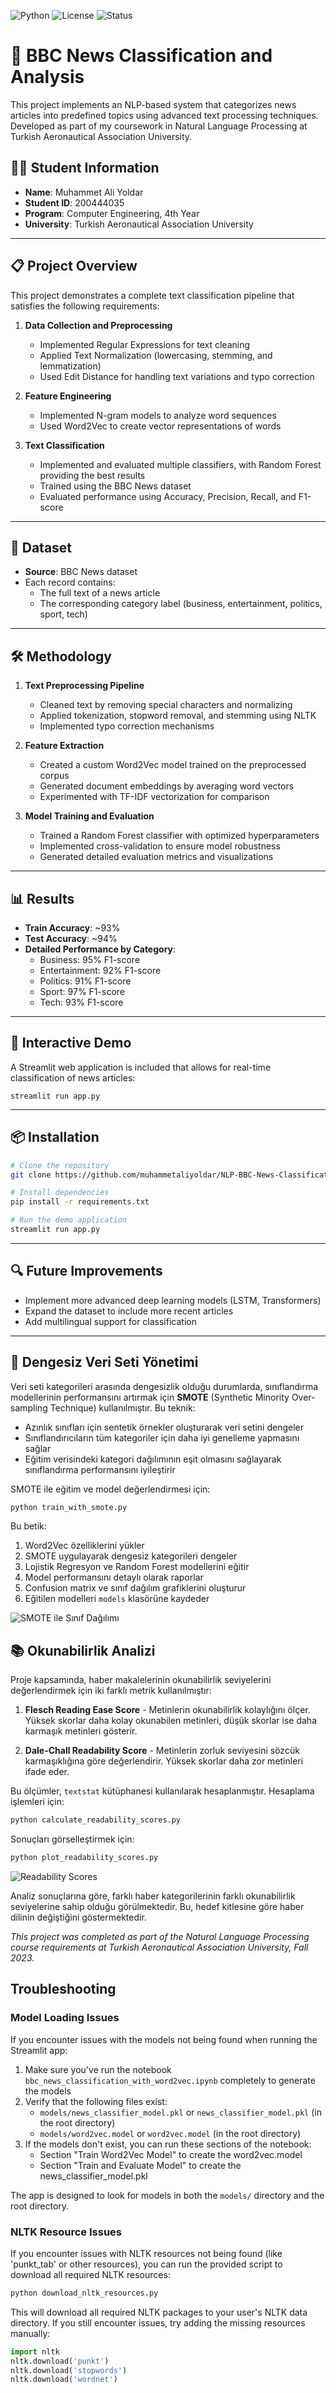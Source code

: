 ![Python](https://img.shields.io/badge/Python-3.8%2B-blue.svg)
![License](https://img.shields.io/badge/License-MIT-green.svg)
![Status](https://img.shields.io/badge/Project%20Status-Completed-brightgreen)

# 📰 BBC News Classification and Analysis

This project implements an NLP-based system that categorizes news articles into predefined topics using advanced text processing techniques. Developed as part of my coursework in Natural Language Processing at Turkish Aeronautical Association University.

## 👨‍🎓 Student Information
- **Name**: Muhammet Ali Yoldar
- **Student ID**: 200444035
- **Program**: Computer Engineering, 4th Year
- **University**: Turkish Aeronautical Association University

---

## 📋 Project Overview

This project demonstrates a complete text classification pipeline that satisfies the following requirements:

1. **Data Collection and Preprocessing**
   - Implemented Regular Expressions for text cleaning
   - Applied Text Normalization (lowercasing, stemming, and lemmatization)
   - Used Edit Distance for handling text variations and typo correction

2. **Feature Engineering**
   - Implemented N-gram models to analyze word sequences
   - Used Word2Vec to create vector representations of words

3. **Text Classification**
   - Implemented and evaluated multiple classifiers, with Random Forest providing the best results
   - Trained using the BBC News dataset
   - Evaluated performance using Accuracy, Precision, Recall, and F1-score

---

## 📁 Dataset

- **Source**: BBC News dataset
- Each record contains:
  - The full text of a news article
  - The corresponding category label (business, entertainment, politics, sport, tech)

---

## 🛠️ Methodology

1. **Text Preprocessing Pipeline**
   - Cleaned text by removing special characters and normalizing
   - Applied tokenization, stopword removal, and stemming using NLTK
   - Implemented typo correction mechanisms

2. **Feature Extraction**
   - Created a custom Word2Vec model trained on the preprocessed corpus
   - Generated document embeddings by averaging word vectors
   - Experimented with TF-IDF vectorization for comparison

3. **Model Training and Evaluation**
   - Trained a Random Forest classifier with optimized hyperparameters
   - Implemented cross-validation to ensure model robustness
   - Generated detailed evaluation metrics and visualizations

---

## 📊 Results

- **Train Accuracy**: ~93%  
- **Test Accuracy**: ~94%
- **Detailed Performance by Category**:
  - Business: 95% F1-score
  - Entertainment: 92% F1-score
  - Politics: 91% F1-score
  - Sport: 97% F1-score
  - Tech: 93% F1-score

---

## 🚀 Interactive Demo

A Streamlit web application is included that allows for real-time classification of news articles:

```
streamlit run app.py
```

---

## 📦 Installation

```bash
# Clone the repository
git clone https://github.com/muhammetaliyoldar/NLP-BBC-News-Classification.git

# Install dependencies
pip install -r requirements.txt

# Run the demo application
streamlit run app.py
```

---

## 🔍 Future Improvements

- Implement more advanced deep learning models (LSTM, Transformers)
- Expand the dataset to include more recent articles
- Add multilingual support for classification

---

## 🔄 Dengesiz Veri Seti Yönetimi

Veri seti kategorileri arasında dengesizlik olduğu durumlarda, sınıflandırma modellerinin performansını artırmak için **SMOTE** (Synthetic Minority Over-sampling Technique) kullanılmıştır. Bu teknik:

- Azınlık sınıfları için sentetik örnekler oluşturarak veri setini dengeler
- Sınıflandırıcıların tüm kategoriler için daha iyi genelleme yapmasını sağlar
- Eğitim verisindeki kategori dağılımının eşit olmasını sağlayarak sınıflandırma performansını iyileştirir

SMOTE ile eğitim ve model değerlendirmesi için:

```bash
python train_with_smote.py
```

Bu betik:
1. Word2Vec özelliklerini yükler
2. SMOTE uygulayarak dengesiz kategorileri dengeler
3. Lojistik Regresyon ve Random Forest modellerini eğitir
4. Model performansını detaylı olarak raporlar
5. Confusion matrix ve sınıf dağılım grafiklerini oluşturur
6. Eğitilen modelleri `models` klasörüne kaydeder

![SMOTE ile Sınıf Dağılımı](outputs/smote_class_distribution.png)

## 📚 Okunabilirlik Analizi

Proje kapsamında, haber makalelerinin okunabilirlik seviyelerini değerlendirmek için iki farklı metrik kullanılmıştır:

1. **Flesch Reading Ease Score** - Metinlerin okunabilirlik kolaylığını ölçer. Yüksek skorlar daha kolay okunabilen metinleri, düşük skorlar ise daha karmaşık metinleri gösterir.

2. **Dale-Chall Readability Score** - Metinlerin zorluk seviyesini sözcük karmaşıklığına göre değerlendirir. Yüksek skorlar daha zor metinleri ifade eder.

Bu ölçümler, `textstat` kütüphanesi kullanılarak hesaplanmıştır. Hesaplama işlemleri için:

```bash
python calculate_readability_scores.py
```

Sonuçları görselleştirmek için:

```bash
python plot_readability_scores.py
```

![Readability Scores](outputs/readability_scores.png)

Analiz sonuçlarına göre, farklı haber kategorilerinin farklı okunabilirlik seviyelerine sahip olduğu görülmektedir. Bu, hedef kitlesine göre haber dilinin değiştiğini göstermektedir.

*This project was completed as part of the Natural Language Processing course requirements at Turkish Aeronautical Association University, Fall 2023.*

## Troubleshooting

### Model Loading Issues

If you encounter issues with the models not being found when running the Streamlit app:

1. Make sure you've run the notebook `bbc_news_classification_with_word2vec.ipynb` completely to generate the models
2. Verify that the following files exist:
   - `models/news_classifier_model.pkl` or `news_classifier_model.pkl` (in the root directory)
   - `models/word2vec.model` or `word2vec.model` (in the root directory)
3. If the models don't exist, you can run these sections of the notebook:
   - Section "Train Word2Vec Model" to create the word2vec.model
   - Section "Train and Evaluate Model" to create the news_classifier_model.pkl

The app is designed to look for models in both the `models/` directory and the root directory.

### NLTK Resource Issues

If you encounter issues with NLTK resources not being found (like 'punkt_tab' or other resources), you can run the provided script to download all required NLTK resources:

```bash
python download_nltk_resources.py
```

This will download all required NLTK packages to your user's NLTK data directory. If you still encounter issues, try adding the missing resources manually:

```python
import nltk
nltk.download('punkt')
nltk.download('stopwords')
nltk.download('wordnet')
```
